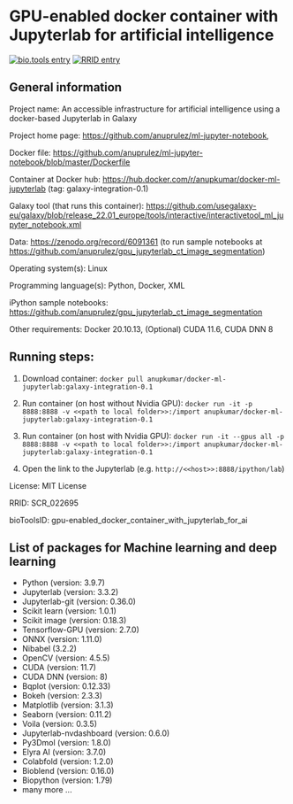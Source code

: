 # GPU-enabled docker container with Jupyterlab for artificial intelligence

[![bio.tools entry](https://img.shields.io/badge/bio.tools-gpu-enabled_docker_container_with_jupyterlab_for_ai.svg)](https://bio.tools/gpu-enabled_docker_container_with_jupyterlab_for_ai) [![RRID entry](https://img.shields.io/badge/RRID-SCR_022695-blue.svg)](https://scicrunch.org/resources/about/registry/SCR_022695)


## General information

Project name: An accessible infrastructure for artificial intelligence using a docker-based Jupyterlab in Galaxy

Project home page: https://github.com/anuprulez/ml-jupyter-notebook, 

Docker file: https://github.com/anuprulez/ml-jupyter-notebook/blob/master/Dockerfile

Container at Docker hub: https://hub.docker.com/r/anupkumar/docker-ml-jupyterlab (tag: galaxy-integration-0.1)

Galaxy tool (that runs this container): https://github.com/usegalaxy-eu/galaxy/blob/release_22.01_europe/tools/interactive/interactivetool_ml_jupyter_notebook.xml

Data: https://zenodo.org/record/6091361 (to run sample notebooks at https://github.com/anuprulez/gpu_jupyterlab_ct_image_segmentation)

Operating system(s): Linux

Programming language(s): Python, Docker, XML

iPython sample notebooks: https://github.com/anuprulez/gpu_jupyterlab_ct_image_segmentation

Other requirements: Docker 20.10.13, (Optional) CUDA 11.6, CUDA DNN 8


## Running steps:

1. Download container: `docker pull anupkumar/docker-ml-jupyterlab:galaxy-integration-0.1`

2. Run container (on host without Nvidia GPU): `docker run -it -p 8888:8888 -v <<path to local folder>>:/import anupkumar/docker-ml-jupyterlab:galaxy-integration-0.1`

3. Run container (on host with Nvidia GPU): `docker run -it --gpus all -p 8888:8888 -v <<path to local folder>>:/import anupkumar/docker-ml-jupyterlab:galaxy-integration-0.1`

4. Open the link to the Jupyterlab (e.g. `http://<<host>>:8888/ipython/lab`)

License: MIT License

RRID: SCR_022695

bioToolsID: gpu-enabled_docker_container_with_jupyterlab_for_ai


## List of packages for Machine learning and deep learning

- Python (version: 3.9.7)
- Jupyterlab (version: 3.3.2)
- Jupyterlab-git (version: 0.36.0)
- Scikit learn (version: 1.0.1)
- Scikit image (version: 0.18.3)
- Tensorflow-GPU (version: 2.7.0)
- ONNX (version: 1.11.0)
- Nibabel (3.2.2)
- OpenCV (version: 4.5.5)
- CUDA (version: 11.7)
- CUDA DNN (version: 8)
- Bqplot (version: 0.12.33)
- Bokeh (version: 2.3.3)
- Matplotlib (version: 3.1.3)
- Seaborn (version: 0.11.2)
- Voila (version: 0.3.5)
- Jupyterlab-nvdashboard (version: 0.6.0)
- Py3Dmol (version: 1.8.0)
- Elyra AI (version: 3.7.0)
- Colabfold (version: 1.2.0)
- Bioblend (version: 0.16.0)
- Biopython (version: 1.79)
- many more ...
